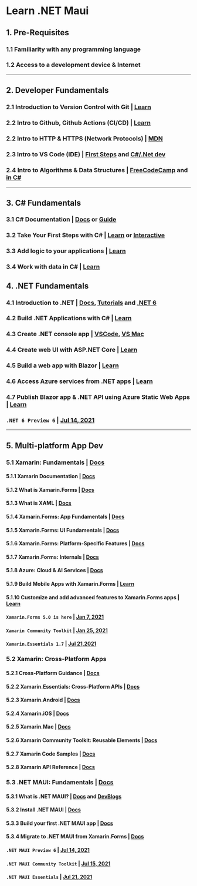 # Learn .NET Maui 

## 1. Pre-Requisites
### 1.1 Familiarity with any programming language
### 1.2 Access to a development device & Internet 

---

## 2. Developer Fundamentals
### 2.1 Introduction to Version Control with Git | [Learn](https://docs.microsoft.com/en-us/learn/paths/intro-to-vc-git/)
### 2.2 Intro to Github, Github Actions (CI/CD) | [Learn](https://docs.microsoft.com/en-us/learn/paths/automate-workflow-github-actions/)
### 2.2 Intro to HTTP & HTTPS (Network Protocols) | [MDN](https://developer.mozilla.org/en-US/docs/Web/HTTP)
### 2.3 Intro to VS Code (IDE) | [First Steps](https://code.visualstudio.com/docs) and [C#/.Net dev](https://code.visualstudio.com/docs/languages/csharp)
### 2.4 Intro to Algorithms & Data Structures | [FreeCodeCamp](https://www.freecodecamp.org/news/algorithms-and-data-structures-free-treehouse-course/) and [in C#](https://dev.to/adavidoaiei/fundamental-data-structures-and-algorithms-in-c-4ocf)

---

## 3. C# Fundamentals

### 3.1 C# Documentation | [Docs](https://docs.microsoft.com/en-us/dotnet/csharp/) or [Guide](https://docs.microsoft.com/en-us/dotnet/csharp/programming-guide/)

### 3.2 Take Your First Steps with C# | [Learn](https://docs.microsoft.com/en-us/learn/paths/csharp-first-steps/) or [Interactive](https://docs.microsoft.com/en-us/dotnet/csharp/tour-of-csharp/tutorials/hello-world)

### 3.3 Add logic to your applications | [Learn](https://docs.microsoft.com/en-us/learn/paths/csharp-logic/)

### 3.4 Work with data in C# | [Learn](https://docs.microsoft.com/en-us/learn/paths/csharp-data/)


## 4. .NET Fundamentals
### 4.1 Introduction to .NET | [Docs](https://docs.microsoft.com/en-us/dotnet/core/introduction), [Tutorials](https://docs.microsoft.com/en-us/dotnet/core/tutorials/) and [.NET 6](https://docs.microsoft.com/en-us/dotnet/core/compatibility/6.0)
### 4.2 Build .NET Applications with C# | [Learn](https://docs.microsoft.com/en-us/learn/paths/build-dotnet-applications-csharp/)
### 4.3 Create .NET console app | [VSCode](https://docs.microsoft.com/en-us/dotnet/core/tutorials/with-visual-studio-code), [VS Mac](https://docs.microsoft.com/en-us/dotnet/core/tutorials/with-visual-studio-mac)
### 4.4 Create web UI with ASP.NET Core | [Learn](https://docs.microsoft.com/en-us/learn/modules/create-razor-pages-aspnet-core/)
### 4.5 Build a web app with Blazor | [Learn](https://docs.microsoft.com/en-us/learn/modules/build-blazor-webassembly-visual-studio-code/)
### 4.6 Access Azure services from .NET apps | [Learn](https://docs.microsoft.com/en-us/dotnet/azure/intro)
### 4.7 Publish Blazor app & .NET API using Azure Static Web Apps | [Learn](https://docs.microsoft.com/en-us/learn/modules/publish-app-service-static-web-app-api-dotnet/)
### `.NET 6 Preview 6` | [Jul 14, 2021](https://devblogs.microsoft.com/dotnet/announcing-net-6-preview-6/)

---

## 5. Multi-platform App Dev

### 5.1 Xamarin: Fundamentals | [Docs](https://docs.microsoft.com/en-us/xamarin/get-started/)
#### 5.1.1 Xamarin Documentation | [Docs](https://docs.microsoft.com/en-us/xamarin/)
#### 5.1.2 What is Xamarin.Forms | [Docs](https://docs.microsoft.com/en-us/xamarin/get-started/what-is-xamarin-forms)
#### 5.1.3 What is XAML | [Docs](https://docs.microsoft.com/en-us/xamarin/xamarin-forms/xaml/)
#### 5.1.4 Xamarin.Forms: App Fundamentals | [Docs](https://docs.microsoft.com/en-us/xamarin/xamarin-forms/app-fundamentals/)
#### 5.1.5 Xamarin.Forms: UI Fundamentals | [Docs](https://docs.microsoft.com/en-us/xamarin/xamarin-forms/user-interface/)
#### 5.1.6 Xamarin.Forms: Platform-Specific Features | [Docs](https://docs.microsoft.com/en-us/xamarin/xamarin-forms/platform/)
#### 5.1.7 Xamarin.Forms: Internals | [Docs](https://docs.microsoft.com/en-us/xamarin/xamarin-forms/internals/)
#### 5.1.8 Azure: Cloud & AI Services | [Docs](https://docs.microsoft.com/en-us/xamarin/xamarin-forms/data-cloud/)
#### 5.1.9 Build Mobile Apps with Xamarin.Forms | [Learn](https://docs.microsoft.com/en-us/learn/paths/build-mobile-apps-with-xamarin-forms/)
#### 5.1.10 Customize and add advanced features to Xamarin.Forms apps | [Learn](https://docs.microsoft.com/en-us/learn/paths/customize-your-xamarin-forms-apps/)
#### `Xamarin.Forms 5.0 is here` | [Jan 7, 2021](https://devblogs.microsoft.com/xamarin/xamarin-forms-5-0-is-here/)
#### `Xamarin Community Toolkit` | [Jan 25, 2021](https://devblogs.microsoft.com/xamarin/xamarin-community-toolkit/)
#### `Xamarin.Essentials 1.7` | [Jul 21,2021](https://devblogs.microsoft.com/xamarin/xamarin-essentials-1-7-and-introducing-net-maui-essentials/)

### 5.2 Xamarin: Cross-Platform Apps
#### 5.2.1 Cross-Platform Guidance | [Docs](https://docs.microsoft.com/en-us/xamarin/cross-platform/)
#### 5.2.2 Xamarin.Essentials: Cross-Platform APIs | [Docs](https://docs.microsoft.com/en-us/xamarin/essentials/?context=xamarin/xamarin-forms)
#### 5.2.3 Xamarin.Android | [Docs](https://docs.microsoft.com/en-us/xamarin/android/)
#### 5.2.4 Xamarin.iOS | [Docs](https://docs.microsoft.com/en-us/xamarin/ios/)
#### 5.2.5 Xamarin.Mac | [Docs](https://docs.microsoft.com/en-us/xamarin/mac/)
#### 5.2.6 Xamarin Community Toolkit: Reusable Elements | [Docs](https://docs.microsoft.com/en-us/xamarin/community-toolkit/)
#### 5.2.7 Xamarin Code Samples | [Docs](https://docs.microsoft.com/en-us/samples/browse/?products=xamarin)
#### 5.2.8 Xamarin API Reference | [Docs](https://docs.microsoft.com/en-us/dotnet/api/?view=xamarin-forms)

### 5.3 .NET MAUI: Fundamentals | [Docs](https://docs.microsoft.com/en-us/dotnet/maui/)
#### 5.3.1 What is .NET MAUI? | [Docs](https://docs.microsoft.com/en-us/dotnet/maui/what-is-maui) and [DevBlogs](https://devblogs.microsoft.com/xamarin/the-new-net-multi-platform-app-ui-maui/)
#### 5.3.2 Install .NET MAUI | [Docs](https://docs.microsoft.com/en-us/dotnet/maui/get-started/installation) 
#### 5.3.3 Build your first .NET MAUI app | [Docs](https://docs.microsoft.com/en-us/dotnet/maui/get-started/first-app?pivots=windows)
#### 5.3.4 Migrate to .NET MAUI from Xamarin.Forms | [Docs](https://docs.microsoft.com/en-us/dotnet/maui/get-started/migrate)
#### `.NET MAUI Preview 6` | [Jul 14, 2021](https://devblogs.microsoft.com/dotnet/announcing-net-6-preview-6/)
#### `.NET MAUI Community Toolkit` | [Jul 15, 2021](https://devblogs.microsoft.com/xamarin/the-future-of-xamarin-community-toolkit/)
#### `.NET MAUI Essentials` | [Jul 21, 2021](https://devblogs.microsoft.com/xamarin/xamarin-essentials-1-7-and-introducing-net-maui-essentials/)
